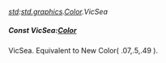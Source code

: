 _[std](../../modules/std/std-module.md):[std.graphics](../../modules/std/std-graphics.md).[Color](../../modules/std/std-graphics-color.md).VicSea_
##### Const VicSea:[Color](../../modules/std/std-graphics-color.md)
VicSea. Equivalent to New Color( .07,.5,.49 ).
